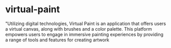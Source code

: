 # virtual-paint
"Utilizing digital technologies, Virtual Paint is an application that offers users a virtual canvas, along with brushes and a color palette. This platform empowers users to engage in immersive painting experiences by providing a range of tools and features for creating artwork
